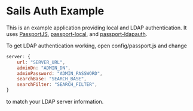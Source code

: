 # Sails Auth Example

This is an example application providing local and LDAP authentication. It uses
[PassportJS](https://github.com/jaredhanson/passport), [passport-local](https://github.com/jaredhanson/passport-local), and [passport-ldapauth](https://github.com/vesse/passport-ldapauth).

To get LDAP authentication working, open config/passport.js and change 
```javascript
server: {
    url: "SERVER_URL",
    adminDn: "ADMIN_DN",
    adminPassword: "ADMIN_PASSWORD",
    searchBase: "SEARCH_BASE",
    searchFilter: "SEARCH_FILTER",
}
```
to match your LDAP server information.

